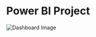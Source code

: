 # Power BI Project 
![Dashboard Image](https://user-images.githubusercontent.com/98408402/172601809-2cf8ad7b-21db-42af-83ea-00ac4f586d34.png)

